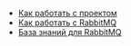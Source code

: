 - [Как работать с проектом](./docs/how_to_work_with_project) 
- [Как работать с RabbitMQ](./docs/how_to_work_with_rabbit) 
- [База знаний для RabbitMQ](./docs/RabbitMQ_Knowledge_Base) 
